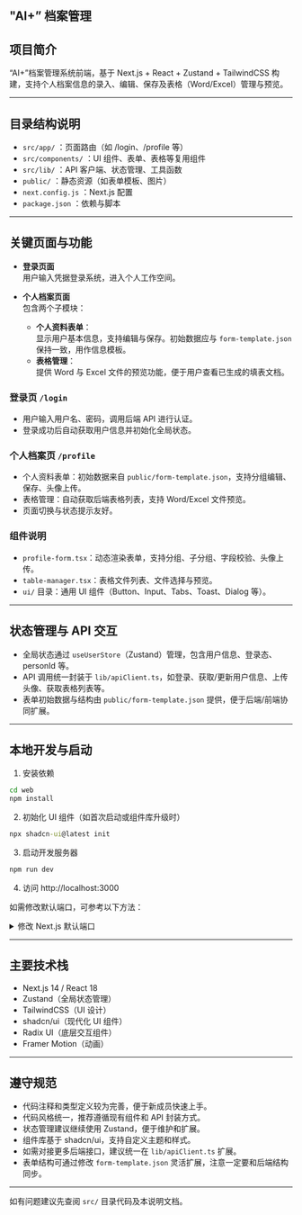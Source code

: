 ## "AI+” 档案管理

## 项目简介

“AI+”档案管理系统前端，基于 Next.js + React + Zustand + TailwindCSS 构建，支持个人档案信息的录入、编辑、保存及表格（Word/Excel）管理与预览。

---

## 目录结构说明

- `src/app/` ：页面路由（如 /login、/profile 等）
- `src/components/` ：UI 组件、表单、表格等复用组件
- `src/lib/` ：API 客户端、状态管理、工具函数
- `public/` ：静态资源（如表单模板、图片）
- `next.config.js` ：Next.js 配置
- `package.json` ：依赖与脚本

---

## 关键页面与功能

- **登录页面**  
  用户输入凭据登录系统，进入个人工作空间。

- **个人档案页面**  
  包含两个子模块：
  - **个人资料表单**：  
    显示用户基本信息，支持编辑与保存。初始数据应与 `form-template.json` 保持一致，用作信息模板。
  - **表格管理**：  
    提供 Word 与 Excel 文件的预览功能，便于用户查看已生成的填表文档。

### 登录页 `/login`

- 用户输入用户名、密码，调用后端 API 进行认证。
- 登录成功后自动获取用户信息并初始化全局状态。

### 个人档案页 `/profile`

- 个人资料表单：初始数据来自 `public/form-template.json`，支持分组编辑、保存、头像上传。
- 表格管理：自动获取后端表格列表，支持 Word/Excel 文件预览。
- 页面切换与状态提示友好。

### 组件说明

- `profile-form.tsx`：动态渲染表单，支持分组、子分组、字段校验、头像上传。
- `table-manager.tsx`：表格文件列表、文件选择与预览。
- `ui/` 目录：通用 UI 组件（Button、Input、Tabs、Toast、Dialog 等）。

---

## 状态管理与 API 交互

- 全局状态通过 `useUserStore`（Zustand）管理，包含用户信息、登录态、personId 等。
- API 调用统一封装于 `lib/apiClient.ts`，如登录、获取/更新用户信息、上传头像、获取表格列表等。
- 表单初始数据与结构由 `public/form-template.json` 提供，便于后端/前端协同扩展。

---

## 本地开发与启动

1. 安装依赖

```cmd
cd web
npm install
```

2. 初始化 UI 组件（如首次启动或组件库升级时）

```cmd
npx shadcn-ui@latest init
```

3. 启动开发服务器

```cmd
npm run dev
```

4. 访问 http://localhost:3000

如需修改默认端口，可参考以下方法：

<details>
<summary>修改 Next.js 默认端口</summary>

Next.js 默认开发端口为 `3000`，可通过命令行参数 `-p` 或 `--port` 修改：

```bash
npm run dev -- -p 3001
# 或
next dev -p 3001
```

也可以修改 package.json 中的 dev 脚本：
```bash
"scripts": {
  "dev": "next dev -p 3001"
}
```

生产环境启动（npm run start）同样支持 -p 参数：
```bash
npm run start -- -p 3001
```

</details>

---

## 主要技术栈

- Next.js 14 / React 18
- Zustand（全局状态管理）
- TailwindCSS（UI 设计）
- shadcn/ui（现代化 UI 组件）
- Radix UI（底层交互组件）
- Framer Motion（动画）

---

## 遵守规范

- 代码注释和类型定义较为完善，便于新成员快速上手。
- 代码风格统一，推荐遵循现有组件和 API 封装方式。
- 状态管理建议继续使用 Zustand，便于维护和扩展。
- 组件库基于 shadcn/ui，支持自定义主题和样式。
- 如需对接更多后端接口，建议统一在 `lib/apiClient.ts` 扩展。
- 表单结构可通过修改 `form-template.json` 灵活扩展，注意一定要和后端结构同步。

---

如有问题建议先查阅 `src/` 目录代码及本说明文档。
